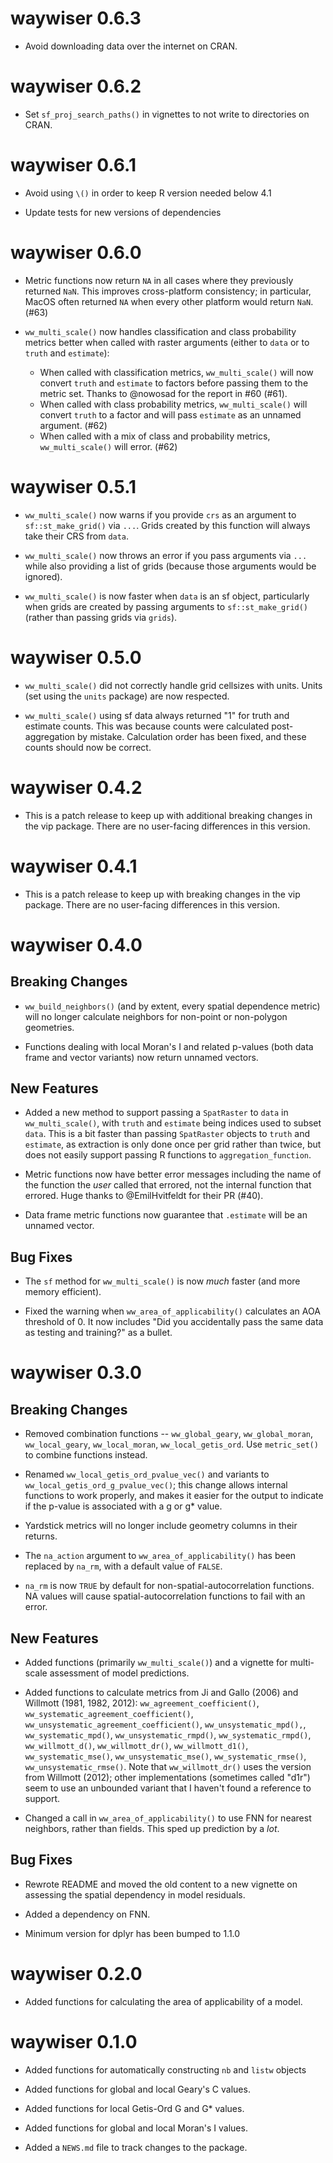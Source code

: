 # waywiser 0.6.3

* Avoid downloading data over the internet on CRAN.

# waywiser 0.6.2

* Set `sf_proj_search_paths()` in vignettes to not write to directories on CRAN.

# waywiser 0.6.1

* Avoid using `\()` in order to keep R version needed below 4.1

* Update tests for new versions of dependencies

# waywiser 0.6.0

* Metric functions now return `NA` in all cases where they previously returned `NaN`.
  This improves cross-platform consistency; in particular, MacOS often returned 
  `NA` when every other platform would return `NaN`. (#63)

* `ww_multi_scale()` now handles classification and class probability metrics better 
  when called with raster arguments (either to `data` or to `truth` and `estimate`):
  * When called with classification metrics, `ww_multi_scale()` will now convert 
    `truth` and `estimate` to factors before passing them to the metric set. 
    Thanks to @nowosad for the report in #60 (#61).
  * When called with class probability metrics, `ww_multi_scale()` will convert
    `truth` to a factor and will pass `estimate` as an unnamed argument. (#62)
  * When called with a mix of class and probability metrics, `ww_multi_scale()`
    will error. (#62)

# waywiser 0.5.1

* `ww_multi_scale()` now warns if you provide `crs` as an argument to `sf::st_make_grid()` via `...`. Grids created by this function will always take their CRS from `data`.

* `ww_multi_scale()` now throws an error if you pass arguments via `...` while also providing a list of grids (because those arguments would be ignored).

* `ww_multi_scale()` is now faster when `data` is an sf object, particularly when grids are created by passing arguments to `sf::st_make_grid()` (rather than passing grids via `grids`).

# waywiser 0.5.0

* `ww_multi_scale()` did not correctly handle grid cellsizes with units. Units (set using the `units` package) are now respected.

* `ww_multi_scale()` using sf data always returned "1" for truth and estimate counts. This was because counts were calculated post-aggregation by mistake. Calculation order has been fixed, and these counts should now be correct.

# waywiser 0.4.2

* This is a patch release to keep up with additional breaking changes in the vip package. There are no user-facing differences in this version.

# waywiser 0.4.1

* This is a patch release to keep up with breaking changes in the vip package. There are no user-facing differences in this version.

# waywiser 0.4.0

## Breaking Changes

* `ww_build_neighbors()` (and by extent, every spatial dependence metric) will
  no longer calculate neighbors for non-point or non-polygon geometries.
  
* Functions dealing with local Moran's I and related p-values (both data frame 
  and vector variants) now return unnamed vectors. 

## New Features

* Added a new method to support passing a `SpatRaster` to `data` in 
  `ww_multi_scale()`, with `truth` and `estimate` being indices used to subset 
  `data`. This is a bit faster than passing `SpatRaster` objects to `truth` and
  `estimate`, as extraction is only done once per grid rather than twice, but 
  does not easily support passing R functions to `aggregation_function`.
  
* Metric functions now have better error messages including the name of the 
  function the _user_ called that errored, not the internal function that 
  errored. Huge thanks to @EmilHvitfeldt for their PR (#40).

* Data frame metric functions now guarantee that `.estimate` will be an unnamed
  vector.

## Bug Fixes

* The `sf` method for `ww_multi_scale()` is now _much_ faster (and more memory 
  efficient). 
  
* Fixed the warning when `ww_area_of_applicability()` calculates an AOA 
  threshold of 0. It now includes "Did you accidentally pass the same data as 
  testing and training?" as a bullet.

# waywiser 0.3.0

## Breaking Changes

* Removed combination functions -- `ww_global_geary`, `ww_global_moran`, 
  `ww_local_geary`, `ww_local_moran`, `ww_local_getis_ord`. Use `metric_set()`
  to combine functions instead.

* Renamed `ww_local_getis_ord_pvalue_vec()` and variants to 
  `ww_local_getis_ord_g_pvalue_vec()`; this change allows internal functions to
  work properly, and makes it easier for the output to indicate if the p-value
  is associated with a g or g* value.

* Yardstick metrics will no longer include geometry columns in their returns.

* The `na_action` argument to `ww_area_of_applicability()` has been replaced by
  `na_rm`, with a default value of `FALSE`. 
  
* `na_rm` is now `TRUE` by default for non-spatial-autocorrelation functions.
  NA values will cause spatial-autocorrelation functions to fail with an error.

## New Features

* Added functions (primarily `ww_multi_scale()`) and a vignette for multi-scale 
  assessment of model predictions.

* Added functions to calculate metrics from Ji and Gallo (2006) and Willmott
  (1981, 1982, 2012): `ww_agreement_coefficient()`, 
  `ww_systematic_agreement_coefficient()`, 
  `ww_unsystematic_agreement_coefficient()`, `ww_unsystematic_mpd(),`,
  `ww_systematic_mpd()`, `ww_unsystematic_rmpd()`, `ww_systematic_rmpd()`,
  `ww_willmott_d()`, `ww_willmott_dr()`, `ww_willmott_d1()`, 
  `ww_systematic_mse()`, `ww_unsystematic_mse()`, `ww_systematic_rmse()`,
  `ww_unsystematic_rmse()`. Note that `ww_willmott_dr()` uses the version
  from Willmott (2012); other implementations (sometimes called "d1r") seem to 
  use an unbounded variant that I haven't found a reference to support.

* Changed a call in `ww_area_of_applicability()` to use FNN for nearest 
  neighbors, rather than fields. This sped up prediction by a _lot_.

## Bug Fixes

* Rewrote README and moved the old content to a new vignette on assessing the
  spatial dependency in model residuals.
  
* Added a dependency on FNN.

* Minimum version for dplyr has been bumped to 1.1.0

# waywiser 0.2.0

* Added functions for calculating the area of applicability of a model. 

# waywiser 0.1.0

* Added functions for automatically constructing `nb` and `listw` objects

* Added functions for global and local Geary's C values.

* Added functions for local Getis-Ord G and G* values.

* Added functions for global and local Moran's I values.

* Added a `NEWS.md` file to track changes to the package.
